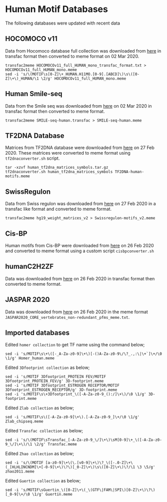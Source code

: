 # Human Motif Databases

The following databases were updated with recent data

## HOCOMOCO v11
Data from Hocomoco database full collection was downloaded from [here](https://hocomoco11.autosome.ru/downloads_v11) in transfac format then converted to meme format on 02 Mar 2020.

```
transfac2meme HOCOMOCOv11_full_HUMAN_mono_transfac_format.txt > HOCOMOCOv11_full_HUMAN_mono.meme
sed -i 's/\(MOTIF\s[0-Z]\+_HUMAN.H11MO.[0-9].[ABCD]\)\s\([0-Z]\+\)_HUMAN/\1 \2/g' HOCOMOCOv11_full_HUMAN_mono.meme
```

## Human Smile-seq
Data from the Smile seq was downloaded from [here](http://floresta.eead.csic.es/footprintdb/index.php?database=20&type=motif&page=1) on 02 Mar 2020 in transfac format then converted to meme format.

`transfac2meme SMILE-seq-human.transfac > SMILE-seq-human.meme`

## TF2DNA Database
Matrices from TF2DNA database were downloaded from [here](http://www.fiserlab.org/tf2dna_db/downloads.html) on 27 Feb 2020. These matrices were converted to meme format using `tf2dnaconverter.sh` script.

```
tar -xzvf human_tf2dna_matrices_symbols.tar.gz
tf2dnaconverter.sh human_tf2dna_matrices_symbols TF2DNA-human-motifs.meme
```

## SwissRegulon
Data from Swiss regulon was downloaded from [here](http://swissregulon.unibas.ch/sr/downloads) on 27 Feb 2020 in a transfac like format and converted to meme format.

`transfac2meme hg19_weight_matrices_v2 > Swissregulon-motifs_v2.meme`

## Cis-BP 
Human motifs from Cis-BP were downloaded from [here](http://cisbp.ccbr.utoronto.ca/bulk.php) on 26 Feb 2020 and converted to meme format using a custom script `cisbpconverter.sh`

## humanC2H2ZF 
Data was downloaded from [here](http://floresta.eead.csic.es/footprintdb/index.php?database=22&type=motif&page=1) on 26 Feb 2020 in transfac format then converted to meme format.

## JASPAR 2020
Data was downloaded from [here](http://jaspar.genereg.net/downloads/) on 26 Feb 2020 in the meme format `JASPAR2020_CORE_vertebrates_non-redundant_pfms_meme.txt`.

## Imported databases
Edited `homer collection` to get TF name using the command below;

```
sed -i 's/MOTIF\s\+\([-_A-Za-z0-9]\+\)[-()A-Za-z0-9\/\?_.,:\|\+`]\+/\0  \1/g' Homer_human.meme
```
Edited `3Dfootprint collection` as below;

```
sed -i 's/MOTIF 3Dfootprint_PROTEIN FEV/MOTIF 3Dfootprint_PROTEIN_FEV/g' 3D-footprint.meme
sed -i 's/MOTIF 3Dfootprint_ESTROGEN RECEPTOR/MOTIF 3Dfootprint_ESTROGEN_RECEPTOR/g' 3D-footprint.meme
sed -i 's/MOTIF\s\+3Dfootprint_\([-A-Za-z0-9_():/]\+\)/\0 \1/g' 3D-footprint.meme
```
Edited `Zlab collection` as below;
```
sed -i 's/MOTIF\s\([-A-Za-z0-9]\+\).[-A-Za-z0-9_]\+/\0 \1/g' Zlab_chipseq.meme
```
Edited `Transfac collection` as below;
```
sed -i 's/\(MOTIF\sTransfac_[-A-Za-z0-9_\/]\+\)\sM[0-9]\+_\([-A-Za-z0-9_\/]\+\)/\1 \2/g' Transfac.meme
```
Edited `Zhao collection` as below;
```
sed -i 's/\(MOTIF [a-z0-9]\+\(\.[v0-9]\+\)\?_\([-.0-Z]\+\(_[HLHLINCNDM]\+[-0-9]\+\)\?\)[_0-Z]\+\)\s\([0-Z]\+\)\?/\1 \3 \5/g' zhao2011.meme
```
Edited `Guertin collection` as below;
```
sed -i 's/MOTIF\sGuertin_\([0-Z]\+\(_\(GTF\|FAM\|SPI\)[0-Z]\+\)\?\)[_0-9]\+/\0 \1/g' Guertin.meme
```
